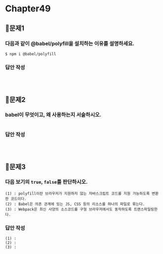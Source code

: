 # Chapter49
## 📌문제1
### 다음과 같이 @babel/polyfill을 설치하는 이유를 설명하세요.
```
$ npm i @babel/polyfill
```

### 답안 작성
```

```

<br>

## 📌문제2
### babel이 무엇이고, 왜 사용하는지 서술하시오.
```
```
### 답안 작성
```
```

<br>

## 📌문제3
### 다음 보기의 `true`, `false`를 판단하시오.
```
(1) : polyfill이란 브라우저가 지원하지 않는 자바스크립트 코드를 지원 가능하도록 변환한 코드이다.
(2) : Babel은 의존 관계에 있는 JS, CSS 등의 리소스를 하나의 파일로 묶는다.
(3) : Webpack은 최신 사양의 소스코드를 구형 브라우저에서도 동작하도록 트랜스파일링한다.
```
### 답안 작성
```
(1) : 
(2) : 
(3) : 
```

<br>
